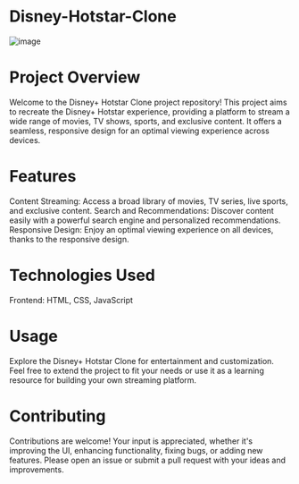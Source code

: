 # Disney-Hotstar-Clone
![image](https://github.com/user-attachments/assets/b5b51ae6-7ccc-4631-9b33-4298dfc24760)

# Project Overview

Welcome to the Disney+ Hotstar Clone project repository! This project aims to recreate the Disney+ Hotstar experience, providing a platform to stream a wide range of movies, TV shows, sports, and exclusive content. It offers a seamless, responsive design for an optimal viewing experience across devices.

# Features
Content Streaming: Access a broad library of movies, TV series, live sports, and exclusive content.
Search and Recommendations: Discover content easily with a powerful search engine and personalized recommendations.
Responsive Design: Enjoy an optimal viewing experience on all devices, thanks to the responsive design.

# Technologies Used
Frontend: HTML, CSS, JavaScript

# Usage
Explore the Disney+ Hotstar Clone for entertainment and customization. Feel free to extend the project to fit your needs or use it as a learning resource for building your own streaming platform.

# Contributing
Contributions are welcome! Your input is appreciated, whether it's improving the UI, enhancing functionality, fixing bugs, or adding new features. Please open an issue or submit a pull request with your ideas and improvements.
